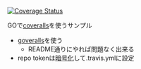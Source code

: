 [![Coverage Status](https://coveralls.io/repos/github/h-yamada/trial2/badge.svg?branch=master)](https://coveralls.io/github/h-yamada/trial2?branch=master)

GOで[coveralls](https://coveralls.io/)を使うサンプル

* [goveralls](https://github.com/mattn/goveralls)を使う
  * README通りにやれば問題なく出来る
* repo tokenは[暗号化](https://docs.travis-ci.com/user/encryption-keys/)して.travis.ymlに設定
